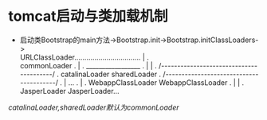 # tomcat启动与类加载机制
- 启动类Bootstrap的main方法->Bootstrap.init->Bootstrap.initClassLoaders->    
		URLClassLoader.................................
			|										  .  
		commonLoader                                  .
			|                                         .
		_________________                             .
		|                |                            .
/----------------------------------------/         	  .	
	catalinaLoader		sharedLoader                  .
/----------------------------------------/            .
							|     ...                 .
							|                         .
		WebappClassLoader		WebappClassLoader     .
		        |                       |			  .
				JasperLoader            JasperLoader...    
				
*catalinaLoader,sharedLoader默认为commonLoader*
				